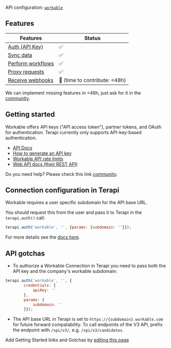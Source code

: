 API configuration: [`workable`](https://terapi.dev/providers.yaml)

## Features

| Features | Status |
| - | - |
| [Auth (API Key)](/integrate/guides/authorize-an-api) | ✅ |
| [Sync data](/integrate/guides/sync-data-from-an-api) | ✅ |
| [Perform workflows](/integrate/guides/perform-workflows-with-an-api) | ✅ |
| [Proxy requests](/integrate/guides/proxy-requests-to-an-api) | ✅ |
| [Receive webhooks](/integrate/guides/receive-webhooks-from-an-api) | 🚫 (time to contribute: &lt;48h) |

We can implement missing features in &lt;48h, just ask for it in the [community](https://terapi.dev/slack).

## Getting started

Workable offers API keys ("API access token"), partner tokens, and OAuth for authentication. Terapi currently only supports API-key-based authentication.

-   [API Docs](https://workable.readme.io/reference)
-   [How to generate an API key](https://workable.readme.io/reference/generate-an-access-token#generate-an-api-access-token)
-   [Workable API rate limits](https://workable.readme.io/reference/rate-limits)
-   [Web API docs (their REST API)](https://workable.readme.io/reference/accounts)

Do you need help? Please check this link [community](https://terapi.dev/slack).

## Connection configuration in Terapi

Workable requires a user specific subdomain for the API base URL.

You should request this from the user and pass it to Terapi in the `terapi.auth()` call:

```js
terapi.auth('workable', '', {params: {subdomain: ''}});
```

For more details see the [docs here](/integrate/guides/authorize-an-api#apis-requiring-connection-specific-configuration-for-authorization).

## API gotchas

- To authorize a Workable Connection in Terapi you need to pass both the API key and the company's workable subdomain:
```js
terapi.auth('workable', '', {
        credentials: {
            apiKey: ''
        },
        params: {
            subdomain: ''
        }});
```

- The API base URL in Terapi is set to `https://{subdomain}.workable.com` for future forward compatability. To call endpoints of the V3 API, prefix the endpoint with `/spi/v3/`, e.g. `/spi/v3/candidates`.

Add Getting Started links and Gotchas by [editing this page](https://github.com/terapihq/terapi/tree/master/docs-v2/integrations/all/workable.mdx)